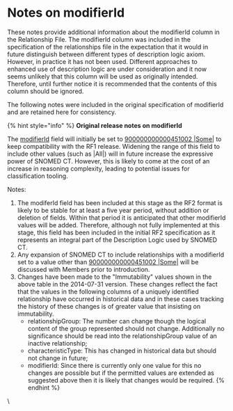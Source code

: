 # Notes on modifierId

These notes provide additional information about the modifierId column in the Relationship File. The modifierId column was included in the specification of the relationships file in the expectation that it would in future distinguish between different types of description logic axiom. However, in practice it has not been used. Different approaches to enhanced use of description logic are under consideration and it now seems unlikely that this column will be used as originally intended.  Therefore, until further notice it is recommended that the contents of this column should be ignored.

The following notes were included in the original specification of modifierId and are retained here for consistency.

{% hint style="info" %}
**Original release notes on modifierId**

The  [modifierId](../appendix-b.-specification-reference-information/m/modifierid-field.md) field will initially be set to [900000000000451002 |Some|](http://snomed.info/id/900000000000451002) to keep compatibility with the RF1 release. Widening the range of this field to include other values (such as |All|) will in future increase the expressive power of SNOMED CT. However, this is likely to come at the cost of an increase in reasoning complexity, leading to potential issues for classification tooling.

Notes:&#x20;

1. The modiferId field has been included at this stage as the RF2 format is likely to be stable for at least a five year period, without addition or deletion of fields. Within that period it is anticipated that other modifierId values will be added. Therefore, although not fully implemented at this stage, this field has been included in the initial RF2 specification as it represents an integral part of the Description Logic used by SNOMED CT.
2. Any expansion of SNOMED CT to include relationships with a  modifierId set to a value other than [900000000000451002 |Some|](http://snomed.info/id/900000000000451002) will be discussed with Members prior to introduction.
3. Changes have been made to the "Immutability" values shown in the above table in the 2014-07-31 version. These changes reflect the fact that the values in the following columns of a uniquely identified relationship have occurred in historical data and in these cases tracking the history of these changes is of greater value that insisting on immutability.&#x20;
   * relationshipGroup: The number can change though the logical content of the group represented should not change. Additionally no significance should be read into the relationshipGroup value of an inactive relationship;
   * characteristicType: This has changed in historical data but should not change in future;
   * modifierId: Since there is currently only one value for this no changes are possible but if the permitted values are extended as suggested above then it is likely that changes would be required.
{% endhint %}

\
